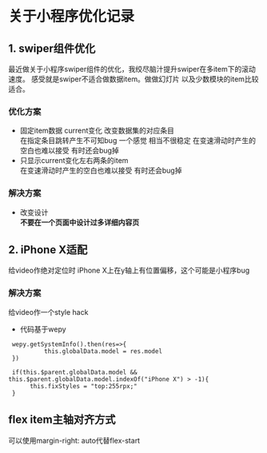 # 关于小程序优化记录

## 1. swiper组件优化
最近做关于小程序swiper组件的优化，我绞尽脑汁提升swiper在多item下的滚动速度。
感受就是swiper不适合做数据item。做做幻灯片 以及少数模块的item比较适合。

### 优化方案
- 固定item数据 current变化 改变数据集的对应条目       
在指定条目跳转产生不可知bug 一个感觉 相当不很稳定 在变速滑动时产生的空白也难以接受 有时还会bug掉         
- 只显示current变化左右两条的item        
在变速滑动时产生的空白也难以接受 有时还会bug掉       

### 解决方案
-  改变设计  
   **不要在一个页面中设计过多详细内容页**      

## 2. iPhone X适配
给video作绝对定位时  iPhone X上在y轴上有位置偏移，这个可能是小程序bug      

### 解决方案    
给video作一个style hack     

- 代码基于wepy        
```
 wepy.getSystemInfo().then(res=>{      
          this.globalData.model = res.model      
 })     
 
 if(this.$parent.globalData.model && this.$parent.globalData.model.indexOf("iPhone X") > -1){     
      this.fixStyles = "top:255rpx;"
 }
```

## flex item主轴对齐方式
可以使用margin-right: auto代替flex-start